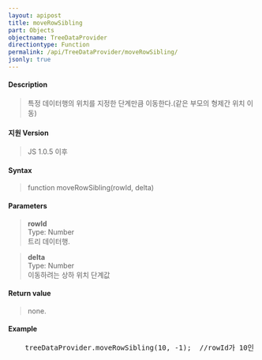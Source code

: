```yaml
---
layout: apipost
title: moveRowSibling
part: Objects
objectname: TreeDataProvider
directiontype: Function
permalink: /api/TreeDataProvider/moveRowSibling/
jsonly: true
---
```



#### Description

> 특정 데이터행의 위치를 지정한 단계만큼 이동한다.(같은 부모의 형제간 위치 이동)  

#### 지원 Version  

> JS 1.0.5 이후  

#### Syntax

> function moveRowSibling(rowId, delta)  

#### Parameters

> **rowId**    
> Type: Number    
> 트리 데이터행.    

> **delta**    
> Type: Number    
> 이동하려는 상하 위치 단계값      

#### Return value

> none.

#### Example

<pre class="prettyprint">
    treeDataProvider.moveRowSibling(10, -1);  //rowId가 10인 행을 같은 레벨의 형제간에 한단계 위로 이동
</pre>

